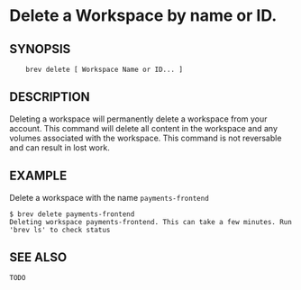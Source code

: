 # Delete a Workspace by name or ID.

## SYNOPSIS

```
    brev delete [ Workspace Name or ID... ]
```

## DESCRIPTION

Deleting a workspace will permanently delete a workspace from your account.
This command will delete all content in the workspace and any volumes associated
with the workspace. This command is not reversable and can result in lost work.

## EXAMPLE

Delete a workspace with the name `payments-frontend`

```
$ brev delete payments-frontend
Deleting workspace payments-frontend. This can take a few minutes. Run 'brev ls' to check status
```

## SEE ALSO

	TODO
